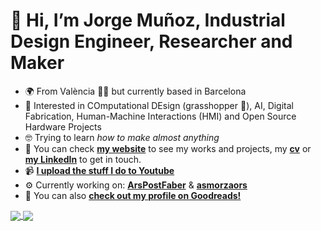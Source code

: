 # 👋 Hi, I’m Jorge Muñoz, Industrial Design Engineer, Researcher and Maker
- 🌍 From València 🧨🔥 but currently based in Barcelona
- 🤗 Interested in COmputational DEsign (grasshopper 🦗), AI, Digital Fabrication, Human-Machine Interactions (HMI) and Open Source Hardware Projects
- 🤓 Trying to learn *how to make almost anything*
- 🔗 You can check **[my website](https://jmuozan.github.io/jorgemunyozz.github.io/)** to see my works and projects, my **[cv](https://jmuozan.github.io/docs/CV.pdf)** or **[my LinkedIn](https://www.linkedin.com/in/jorgemunozzanon/)** to get in touch.
- 📹 **[I upload the stuff I do to Youtube](https://www.youtube.com/@jmuozan)**
- ⚙️ Currently working on: **[ArsPostFaber](https://github.com/jmuozan/ArsPostFaber)** & **[asmorzaors](https://github.com/jmuozan/asmorzaors)**
- 📖 You can also **[check out my profile on Goodreads!](https://www.goodreads.com/user/show/172540756)**
<a href="https://github.com/anuraghazra/github-readme-stats">
  <img align="center" src="https://github-readme-stats.vercel.app/api?username=jmuozan&count_private=true&show_icons=true&include_all_commits=true&hide_border=true&hide_title=true&bg_color=00000000&text_color=777&icon_color=4493F8&ring_color=4493F8\&hide=issues" />
</a>
<a href="https://github.com/anuraghazra/github-readme-stats"><img align="center" src="https://github-readme-stats.vercel.app/api/top-langs/?username=jmuozan&layout=compact&theme=buefy&hide_border=true&hide=html&hide_title=true&bg_color=00000000&text_color=777" />
</a>
<!---
Idees:
- [ ] Ruta esmorzars
- [ ] GPX from drawings?????
--->
